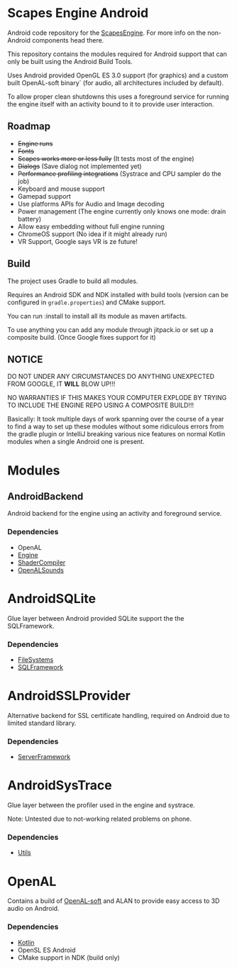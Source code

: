 # Scapes Engine Android
Android code repository for the
[ScapesEngine](https://github.com/Tobi29/ScapesEngine).
For more info on the non-Android components head there.

This repository contains the modules required for Android support that can only
be built using the Android Build Tools.

Uses Android provided OpenGL ES 3.0 support (for graphics) and a custom built
OpenAL-soft binary` (for audio, all architectures included by default).

To allow proper clean shutdowns this uses a foreground service for running the
engine itself with an activity bound to it to provide user interaction.

## Roadmap
  * ~~Engine runs~~
  * ~~Fonts~~
  * ~~Scapes works more or less fully~~ (It tests most of the engine)
  * ~~Dialogs~~ (Save dialog not implemented yet)
  * ~~Performance profiling integrations~~ (Systrace and CPU sampler do the job)
  * Keyboard and mouse support
  * Gamepad support
  * Use platforms APIs for Audio and Image decoding
  * Power management (The engine currently only knows one mode: drain battery)
  * Allow easy embedding without full engine running
  * ChromeOS support (No idea if it might already run)
  * VR Support, Google says VR is ze future!

## Build
The project uses Gradle to build all modules.

Requires an Android SDK and NDK installed with build tools (version can be
configured in `gradle.properties`) and CMake support.

You can run :install to install all its module as maven artifacts.

To use anything you can add any module through jitpack.io or set up a composite
build. (Once Google fixes support for it)

## NOTICE
DO NOT UNDER ANY CIRCUMSTANCES DO ANYTHING UNEXPECTED FROM GOOGLE, IT **WILL**
BLOW UP!!!

NO WARRANTIES IF THIS MAKES YOUR COMPUTER EXPLODE BY TRYING TO INCLUDE
THE ENGINE REPO USING A COMPOSITE BUILD!!!

Basically: It took multiple days of work spanning over the course of a year to
find a way to set up these modules without some ridiculous errors from the
gradle plugin or IntelliJ breaking various nice features on normal Kotlin
modules when a single Android one is present.

# Modules

## AndroidBackend
Android backend for the engine using an activity and foreground service.

### Dependencies
  * OpenAL
  * [Engine](https://github.com/Tobi29/ScapesEngine/tree/master/Engine)
  * [ShaderCompiler](
    https://github.com/Tobi29/ScapesEngine/tree/master/ShaderCompiler)
  * [OpenALSounds](
    https://github.com/Tobi29/ScapesEngine/tree/master/Backends/OpenALSounds)

# AndroidSQLite
Glue layer between Android provided SQLite support the the SQLFramework.

### Dependencies
  * [FileSystems](
    https://github.com/Tobi29/ScapesEngine/tree/master/FileSystems)
  * [SQLFramework](
    https://github.com/Tobi29/ScapesEngine/tree/master/SQLFramework)

# AndroidSSLProvider
Alternative backend for SSL certificate handling, required on Android due to
limited standard library.

### Dependencies
  * [ServerFramework](
    https://github.com/Tobi29/ScapesEngine/tree/master/ServerFramework)

# AndroidSysTrace
Glue layer between the profiler used in the engine and systrace.

Note: Untested due to not-working related problems on phone.

### Dependencies
  * [Utils](https://github.com/Tobi29/ScapesEngine/tree/master/Utils)

# OpenAL
Contains a build of [OpenAL-soft](https://github.com/kcat/openal-soft) and ALAN
to provide easy access to 3D audio on Android.

### Dependencies
  * [Kotlin](https://kotlinlang.org)
  * OpenSL ES Android
  * CMake support in NDK (build only)
